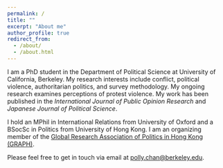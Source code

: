 ```yaml
---
permalink: /
title: ""
excerpt: "About me"
author_profile: true
redirect_from: 
  - /about/
  - /about.html
---
```

I am a PhD student in the Department of Political Science at University of California, Berkeley. My research interests include conflict, political violence, authoritarian politics, and survey methodology. My ongoing research examines perceptions of protest violence. My work has been published in the _International Journal of Public Opinion Research_ and _Japanese Journal of Political Science_. 

I hold an MPhil in International Relations from University of Oxford and a BSocSc in Politics from University of Hong Kong. I am an organizing member of the [Global Research Association of Politics in Hong Kong (GRAPH)](http://graph-hk.github.io/web).

Please feel free to get in touch via email at [polly.chan@berkeley.edu](mailto:polly.chan@berkeley.edu?).
